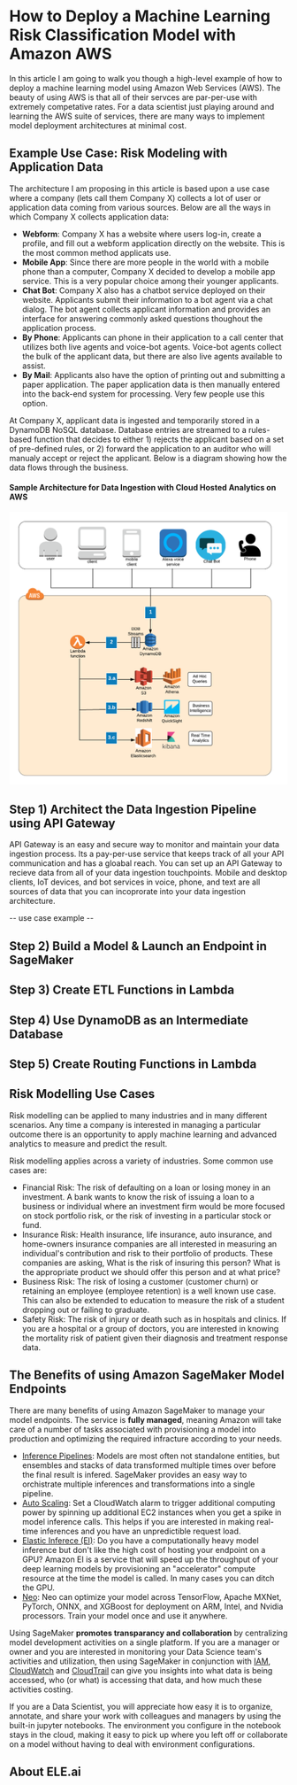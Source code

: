 # How to Deploy a Machine Learning Risk Classification Model with Amazon AWS

In this article I am going to walk you though a high-level example of how to deploy a machine learning model using Amazon Web Services (AWS). The beauty of using AWS is that all of their servces are par-per-use with extremely competative rates. For a data scientist just playing around and learning the AWS suite of services, there are many ways to implement model deployment architectures at minimal cost. 

## Example Use Case: Risk Modeling with Application Data 

The architecture I am proposing in this article is based upon a use case where a company (lets call them Company X) collects a lot of user or application data coming from various sources. Below are all the ways in which Company X collects application data: 

* __Webform__: Company X has a website where users log-in, create a profile, and fill out a webform application directly on the website. This is the most common method applicats use. 
* __Mobile App__: Since there are more people in the world with a mobile phone than a computer, Company X decided to develop a mobile app service. This is a very popular choice among their younger applicants.  
* __Chat Bot__: Company X also has a chatbot service deployed on their website. Applicants submit their information to a bot agent via a chat dialog. The bot agent collects applicant information and provides an interface for answering commonly asked questions thoughout the application process. 
* __By Phone__: Applicants can phone in their application to a call center that utilizes both live agents and voice-bot agents. Voice-bot agents collect the bulk of the applicant data, but there are also live agents available to assist.
* __By Mail__: Applicants also have the option of printing out and submitting a paper application. The paper application data is then manually entered into the back-end system for processing. Very few people use this option. 

At Company X, applicant data is ingested and temporarily stored in a DynamoDB NoSQL database. Database entries are streamed to a rules-based function that decides to either 1) rejects the applicant based on a set of pre-defined rules, or 2) forward the application to an auditor who will manualy accept or reject the applicant. Below is a diagram showing how the data flows through the business. 

#### Sample Architecture for Data Ingestion with Cloud Hosted Analytics on AWS

<img src="src/AnalyticsArchitecture.png" width="600"/>

## Step 1) Architect the Data Ingestion Pipeline using API Gateway
API Gateway is an easy and secure way to monitor and maintain your data ingestion process. Its a pay-per-use service that keeps track of all your API communication and has a gloabal reach. You can set up an API Gateway to recieve data from all of your data ingestion touchpoints. Mobile and desktop clients, IoT devices, and bot services in voice, phone, and text are all sources of data that you can incoprorate into your data ingestion architecture. 

 -- use case example --

## Step 2) Build a Model & Launch an Endpoint in SageMaker

## Step 3) Create ETL Functions in Lambda

## Step 4) Use DynamoDB as an Intermediate Database

## Step 5) Create Routing Functions in Lambda

## Risk Modelling Use Cases

Risk modelling can be applied to many industries and in many different scenarios. Any time a company is interested in managing a particular outcome there is an opportunity to apply machine learning and advanced analytics to measure and predict the result. 

Risk modelling applies across a variety of industries. Some common use cases are:

* Financial Risk: The risk of defaulting on a loan or losing money in an investment. A bank wants to know the risk of issuing a loan to a business or individual where an investment firm would be more focused on stock portfolio risk, or the risk of investing in a particular stock or fund. 
* Insurance Risk: Health insurance, life insurance, auto insurance, and home-owners insurance companies are all interested in measuring an individual's contribution and risk to their portfolio of products. These companies are asking, What is the risk of insuring this person? What is the appropriate product we should offer this person and at what price?
* Business Risk: The risk of losing a customer (customer churn) or retaining an employee (employee retention) is a well known use case. This can also be extended to education to measure the risk of a student dropping out or failing to graduate. 
* Safety Risk: The risk of injury or death such as in hospitals and clinics. If you are a hospital or a group of doctors, you are interested in knowing the mortality risk of patient given their diagnosis and treatment response data. 

## 

## The Benefits of using Amazon SageMaker Model Endpoints

There are many benefits of using Amazon SageMaker to manage your model endpoints. The service is __fully managed__, meaning Amazon will take care of a number of tasks associated with provisioning a model into production and optimizing the required infracture according to your needs. 
 - [Inference Pipelines](https://docs.aws.amazon.com/sagemaker/latest/): Models are most often not standalone entities, but ensembles and stacks of data transformed multiple times over before the final result is infered. SageMaker  provides an easy way to orchistrate multiple inferences and transformations into a single pipeline.
 - [Auto Scaling](https://docs.aws.amazon.com/sagemaker/latest/dg/endpoint-auto-scaling.html): Set a CloudWatch alarm to trigger additional computing power by spinning up additional EC2 instances when you get a spike in model inference calls. This helps if you are interested in making real-time inferences and you have an unpredictible request load. 
 - [Elastic Inferece (EI)](https://docs.aws.amazon.com/sagemaker/latest/dg/ei.html): Do you have a computationally heavy model inference but don't like the high cost of hosting your endpoint on a GPU? Amazon EI is a service that will speed up the throughput of your deep learning models by provisioning an "accelerator" compute resource at the time the model is called. In many cases you can ditch the GPU.
 - [Neo](https://docs.aws.amazon.com/sagemaker/latest/dg/neo.html): Neo can optimize your model across TensorFlow, Apache MXNet, PyTorch, ONNX, and XGBoost for deployment on ARM, Intel, and Nvidia processors. Train your model once and use it anywhere. 

Using SageMaker __promotes transparancy and collaboration__ by centralizing model development activities on a single platform. If you are a manager or owner and you are interested in monitoring your Data Science team's activities and utilization, then using SageMaker in conjunction with [IAM](https://aws.amazon.com/iam/), [CloudWatch](https://aws.amazon.com/cloudwatch/) and [CloudTrail](https://aws.amazon.com/cloudtrail/) can give you insights into what data is being accessed, who (or what) is accessing that data, and how much these activities costing. 

If you are a Data Scientist, you will appreciate how easy it is to organize, annotate, and share your work with colleagues and managers by using the built-in jupyter notebooks. The environment you configure in the notebook stays in the cloud, making it easy to pick up where you left off or collaborate on a model without having to deal with environment configurations. 

## About ELE.ai

